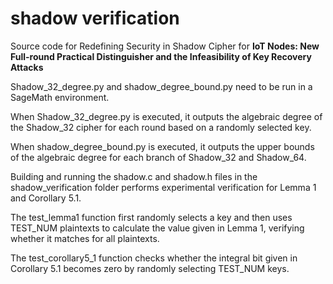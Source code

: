 # shadow verification
Source code for Redefining Security in Shadow Cipher for __IoT Nodes: New Full-round Practical Distinguisher and the Infeasibility of Key Recovery Attacks__ 

Shadow_32_degree.py and shadow_degree_bound.py need to be run in a SageMath environment.

When Shadow_32_degree.py is executed, it outputs the algebraic degree of the Shadow_32 cipher for each round based on a randomly selected key.

When shadow_degree_bound.py is executed, it outputs the upper bounds of the algebraic degree for each branch of Shadow_32 and Shadow_64.

Building and running the shadow.c and shadow.h files in the shadow_verification folder performs experimental verification for Lemma 1 and Corollary 5.1.

The test_lemma1 function first randomly selects a key and then uses TEST_NUM plaintexts to calculate the value given in Lemma 1, verifying whether it matches for all plaintexts.

The test_corollary5_1 function checks whether the integral bit given in Corollary 5.1 becomes zero by randomly selecting TEST_NUM keys.

